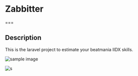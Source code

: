 # Zabbitter
===
## Description
This is the laravel project to estimate your beatmania IIDX skills.

![sample image](https://i.imgur.com/ZYwYzxd.gif)

![s](https://imgur.com/vzbjcak)
